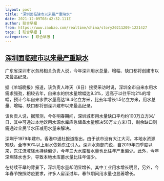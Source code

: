 ```yaml
---
layout: post
title: "深圳面临建市以来最严重缺水"
date: 2021-12-09T08:42:32.111Z
author: 联合早报
from: https://www.zaobao.com/realtime/china/story20211209-1221427
tags: [ 联合早报 ]
categories: [ 联合早报 ]
---
```

<!--1639061100000-->
[深圳面临建市以来最严重缺水](https://www.zaobao.com/realtime/china/story20211209-1221427)
------

<div>
<p>广东省深圳市水务局相关负责人说，今年深圳用水总量、增幅、缺口都将创建市以来最高纪录。</p><p>据《羊城晚报》报道，该负责人昨天（8日）接受采访时说，深圳全市自来水用水需求强劲，相较去年，自来水的供水量增幅达9.3%，远高于以往平均2%的增幅，预计今年自来水供水量高达19.4亿立方米，比去年增长1.5亿立方米，用水总量、增幅、缺口都将创深圳建市以来最高纪录。</p><p>该负责人说，据预测，今冬明春期间，深圳城市用水量缺口平均约100万立方米/日，其中可通过本地饮用水源水库应急储备水量解决50万立方米/日，剩余缺口则需通过全民节水压减用水量来解决。</p><section id="imu"><div id="dfp-ad-imu1">        </div></section><p>深圳于1979年建市。香港中通社报道指出，由于该市没有大江大河，本地水资源短缺，全市90%以上用水依赖东江引入。深圳水务部门说，自2019年四季度以来，东江流域降水持续偏少，今年三大水库蓄水量也比往年严重偏少。此外，今年深圳降水也少，导致本地水库蓄水量比往年偏少。</p><p>在持续干旱的背景下，深圳用水量却明显增长。其中工业用水增长明显，另外，今年春节按照防疫要求，许多人留深过年，春节期间用水量也显著增长。</p>      <div class="cx_paywall_placeholder" id="sph_cdp_40"></div>
</div>
